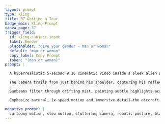 ```yaml
---
layout: prompt
type: kling
title: 57 Getting a Tour
badge_main: Kling Prompt
canva_page: 57
trigger_field:
  id: kling-subject-input
  label: Gender
  placeholder: "give your gender - man or woman"
  default: "man or woman"
  copy_label: Copy Prompt
  token: "(man or woman)"
prompt: |

  A hyperrealistic 5-second 9:16 cinematic video inside a sleek alien aircraft with softly glowing magenta window bands. A clean-shaven (man or woman) in a plain dark blue T-shirt sits near the curved window, gazing out in quiet awe.

  The camera trails from just behind his shoulder, capturing his reflection while the craft glides through towering alien ruins buried in a lush tropical valley. Colossal statues, floating monoliths, and vine-wrapped temple spires drift past with slow, guided-drone grace. Bioluminescent moss pulses faint teal beneath weathered stone.

  Sunbeams filter through drifting mist, painting subtle highlights across his face and the window. He tracks the scenery with relaxed posture, breathing steadily, eyes widening as each monument passes. The vehicle banks smoothly, maintaining gentle parallax of ruins and jungle canopy.

  Emphasize natural, 1x-speed motion and immersive detail—the aircraft hums silently, reflections ripple across the glass, and the tour feels luxurious and serene within this forgotten alien sanctuary.

negative_prompt: |
  cartoony motion, slow motion, stuttering camera, robotic posture, blank facial expression, jitter, unnatural transitions, jerky vehicle motion, pixelation, flickering windows, harsh lighting, static scenery, low frame rate, incorrect perspective
---
```

